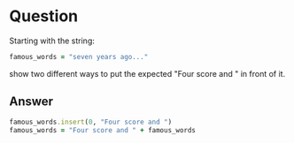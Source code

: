 # Question 
Starting with the string:
```ruby
famous_words = "seven years ago..."
```
show two different ways to put the expected "Four score and " in front of it.
## Answer
```ruby
famous_words.insert(0, "Four score and ")
famous_words = "Four score and " + famous_words
```
